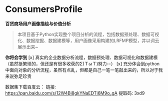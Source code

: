 # ConsumersProfile
**百货商场用户画像描绘与价值分析**
> 本项目基于Python实现整个项目分析的流程，包括数据预处理、数据可视化、数据挖掘、数据建模等，用户画像采用构建的LRFMP模型，并以词云展示出来~

**你将会学到**
[x] 真实的企业数据分析流程，数据预处理、数据可视化和数据建模（虽然挺繁琐的，但还是有很多收获的Σ(ＴωＴ)努力--）
[x] 充分体会到python中面向对象的分析流程，虽然有点乱，但都是自己一笔一笔敲出来的，所以对于我来说弥足珍贵

数据集下载百度云：
链接: https://pan.baidu.com/s/12W4Bi8gkYNaEDTi6M9o_gA 提取码: 3xd9
